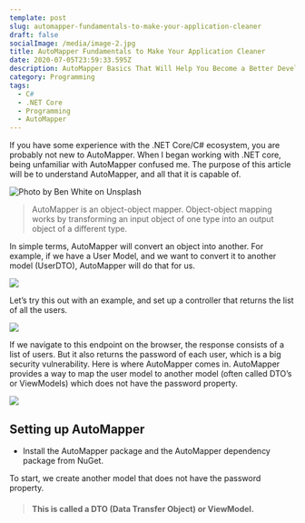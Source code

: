 ```yaml
---
template: post
slug: automapper-fundamentals-to-make-your-application-cleaner
draft: false
socialImage: /media/image-2.jpg
title: AutoMapper Fundamentals to Make Your Application Cleaner
date: 2020-07-05T23:59:33.595Z
description: AutoMapper Basics That Will Help You Become a Better Developer
category: Programming
tags:
  - C#
  - .NET Core
  - Programming
  - AutoMapper
---
```

If you have some experience with the .NET Core/C# ecosystem, you are probably not new to AutoMapper. When I began working with .NET core, being unfamiliar with AutoMapper confused me. The purpose of this article will be to understand AutoMapper, and all that it is capable of.

![](/media/0_nxyn9jmiunpckulz.jpeg "Photo by Ben White on Unsplash")

> AutoMapper is an object-object mapper. Object-object mapping works by transforming an input object of one type into an output object of a different type.

In simple terms, AutoMapper will convert an object into another. For example, if we have a User Model, and we want to convert it to another model (UserDTO), AutoMapper will do that for us.

![](/media/automapper-code-01.png)

Let’s try this out with an example, and set up a controller that returns the list of all the users.

![](/media/automapper-code-02.png)

If we navigate to this endpoint on the browser, the response consists of a list of users. But it also returns the password of each user, which is a big security vulnerability. Here is where AutoMapper comes in. AutoMapper provides a way to map the user model to another model (often called DTO’s or ViewModels) which does not have the password property.

![](/media/automapper-code-03.png)

## Setting up AutoMapper

* Install the AutoMapper package and the AutoMapper dependency package from NuGet.

To start, we create another model that does not have the password property.

> #### This is called a DTO (Data Transfer Object) or ViewModel.